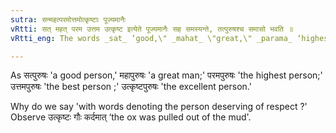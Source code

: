 ```yaml
---
sutra: सन्महत्परमोत्तमोत्कृष्टाः पूज्यमानैः
vRtti: सत् महत् परम उत्तम उत्कृष्ट इत्येते पूज्यमानैः सह समस्यन्ते, तत्पुरुषश्च समासो भवति ॥
vRtti_eng: The words _sat_ ‘good,\" _mahat_ \"great,\" _parama_ ‘highest,\" _uttama_ \"best,\" and _utkrishta_ ‘excellent,\" are compounded with the words denoting the person deserving of respect; and the compound is _Tat-purusha_.

---
```

As सत्पुरुषः 'a good person,' महापुरुषः 'a great man;' परमपुरुषः 'the highest person;' उत्तमपुरुषः 'the best person ;' उत्कृष्टपुरुषः 'the excellent person.'

Why do we say 'with words denoting the person deserving of respect ?' Observe उत्कृष्टः गौः कर्दमात्  ‘the ox was pulled out of the mud'. 